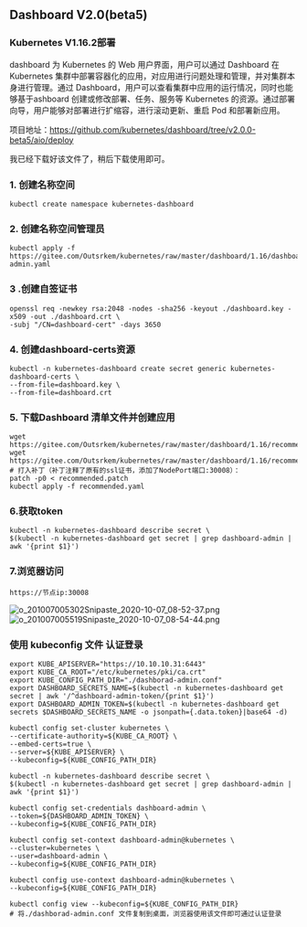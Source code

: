 ## Dashboard V2.0(beta5)

### Kubernetes V1.16.2部署

dashboard 为 Kubernetes 的 Web 用户界面，用户可以通过 Dashboard 在 Kubernetes 集群中部署容器化的应用，对应用进行问题处理和管理，并对集群本身进行管理。通过 Dashboard，用户可以查看集群中应用的运行情况，同时也能够基于ashboard 创建或修改部署、任务、服务等 Kubernetes 的资源。通过部署向导，用户能够对部署进行扩缩容，进行滚动更新、重启 Pod 和部署新应用。

项目地址：https://github.com/kubernetes/dashboard/tree/v2.0.0-beta5/aio/deploy

我已经下载好该文件了，稍后下载使用即可。

### 1. 创建名称空间

```shell
kubectl create namespace kubernetes-dashboard
```

### 2. 创建名称空间管理员

```shell
kubectl apply -f https://gitee.com/Outsrkem/kubernetes/raw/master/dashboard/1.16/dashboard-admin.yaml
```

### 3 .创建自签证书

```shell
openssl req -newkey rsa:2048 -nodes -sha256 -keyout ./dashboard.key -x509 -out ./dashboard.crt \
-subj "/CN=dashboard-cert" -days 3650
```

### 4. 创建dashboard-certs资源

```shell
kubectl -n kubernetes-dashboard create secret generic kubernetes-dashboard-certs \
--from-file=dashboard.key \
--from-file=dashboard.crt
```

### 5. 下载Dashboard 清单文件并创建应用

```shell
wget https://gitee.com/Outsrkem/kubernetes/raw/master/dashboard/1.16/recommended.yaml
wget https://gitee.com/Outsrkem/kubernetes/raw/master/dashboard/1.16/recommended.patch
# 打入补丁（补丁注释了原有的ssl证书，添加了NodePort端口:30008）：
patch -p0 < recommended.patch
kubectl apply -f recommended.yaml
```

### 6.获取token

```shell
kubectl -n kubernetes-dashboard describe secret \
$(kubectl -n kubernetes-dashboard get secret | grep dashboard-admin | awk '{print $1}')
```

### 7.浏览器访问 

```shell
https://节点ip:30008
```

![](https://images.gitee.com/uploads/images/2020/1008/160810_c821b2ff_5330846.png "o_201007005302Snipaste_2020-10-07_08-52-37.png")
![](https://images.gitee.com/uploads/images/2020/1008/160849_c2d6cdf3_5330846.png "o_201007005519Snipaste_2020-10-07_08-54-44.png")

### 使用 kubeconfig  文件 认证登录

```shell
export KUBE_APISERVER="https://10.10.10.31:6443"
export KUBE_CA_ROOT="/etc/kubernetes/pki/ca.crt"
export KUBE_CONFIG_PATH_DIR="./dashborad-admin.conf"
export DASHBOARD_SECRETS_NAME=$(kubectl -n kubernetes-dashboard get secret | awk '/^dashboard-admin-token/{print $1}')
export DASHBOARD_ADMIN_TOKEN=$(kubectl -n kubernetes-dashboard get secrets $DASHBOARD_SECRETS_NAME -o jsonpath={.data.token}|base64 -d)

kubectl config set-cluster kubernetes \
--certificate-authority=${KUBE_CA_ROOT} \
--embed-certs=true \
--server=${KUBE_APISERVER} \
--kubeconfig=${KUBE_CONFIG_PATH_DIR}

kubectl -n kubernetes-dashboard describe secret \
$(kubectl -n kubernetes-dashboard get secret | grep dashboard-admin | awk '{print $1}')

kubectl config set-credentials dashboard-admin \
--token=${DASHBOARD_ADMIN_TOKEN} \
--kubeconfig=${KUBE_CONFIG_PATH_DIR}

kubectl config set-context dashboard-admin@kubernetes \
--cluster=kubernetes \
--user=dashboard-admin \
--kubeconfig=${KUBE_CONFIG_PATH_DIR}

kubectl config use-context dashboard-admin@kubernetes \
--kubeconfig=${KUBE_CONFIG_PATH_DIR}

kubectl config view --kubeconfig=${KUBE_CONFIG_PATH_DIR}
# 将./dashborad-admin.conf 文件复制到桌面，浏览器使用该文件即可通过认证登录
```


